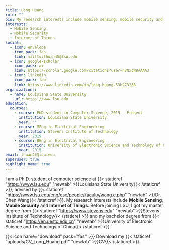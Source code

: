 ```yaml
---
title: Long Huang
role: ""
bio: My research interests include mobile sensing, mobile security and IoT.
interests:
  - Mobile Sensing
  - Mobile Security
  - Internet of Things
social:
  - icon: envelope
    icon_pack: fas
    link: mailto:lhuan45@lsu.edu
  - icon: google-scholar
    icon_pack: ai
    link: https://scholar.google.com/citations?user=nVNxcW8AAAAJ
  - icon: linkedin
    icon_pack: fab
    link: https://www.linkedin.com/in/long-huang-53b273236
organizations:
  - name: Louisiana State University
    url: https://www.lsu.edu
education:
  courses:
    - course: PhD student in Computer Science, 2019 - Present
      institution: Louisiana State University
      year: ""
    - course: MEng in Electrical Engineering
      institution: Stevens Institute of Technology
      year: 2019
    - course: BEng in Electrical Engineering
      institution: University of Electronic Science and Technology of China
      year: 2015
email: lhuan45@lsu.edu
superuser: true
highlight_name: true
---
```

 I am a Ph.D. student of computer science at {{< staticref "https://www.lsu.edu" "newtab" >}}Louisiana State University{{< /staticref >}}, advised by {{< staticref "https://www.lsu.edu/eng/cse/people/faculty/wang.c.php" "newtab" >}}Dr. Chen Wang{{< /staticref >}}. My research interests include **Mobile Sensing**, **Mobile Security** and **Internet of Things**. Before joining LSU, I got my master degree from {{< staticref "https://www.stevens.edu" "newtab" >}}Stevens Insititute of Technology{{< /staticref >}} and my bachelor degree from {{< staticref "https://en.uestc.edu.cn" "newtab" >}}University of Electronic Science and Technology of China{{< /staticref >}}.

{{< icon name="download" pack="fas" >}} Download my {{< staticref "uploads/CV_Long_Huang.pdf" "newtab" >}}CV{{< /staticref >}}.